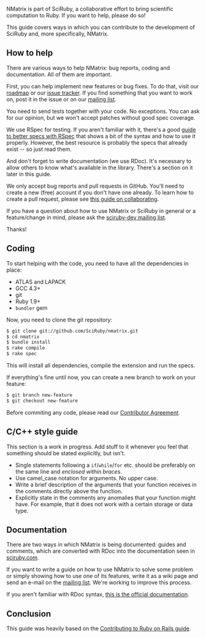 NMatrix is part of SciRuby, a collaborative effort to bring scientific computation to Ruby. If you want to help, please
do so!

This guide covers ways in which you can contribute to the development of SciRuby and, more specifically, NMatrix.

## How to help

There are various ways to help NMatrix: bug reports, coding and documentation. All of them are important.

First, you can help implement new features or bug fixes. To do that, visit our
[roadmap](https://github.com/SciRuby/nmatrix/wiki/Roadmap) or our [issue tracker][2]. If you find something that you
want to work on, post it in the issue or on our [mailing list][1].

You need to send tests together with your code. No exceptions. You can ask for our opinion, but we won't accept patches
without good spec coverage.

We use RSpec for testing. If you aren't familiar with it, there's a good
[guide to better specs with RSpec](http://betterspecs.org/) that shows a bit of the syntax and how to use it properly.
However, the best resource is probably the specs that already exist -- so just read them.

And don't forget to write documentation (we use RDoc). It's necessary to allow others to know what's available in the
library. There's a section on it later in this guide.

We only accept bug reports and pull requests in GitHub. You'll need to create a new (free) account if you don't have one
already. To learn how to create a pull request, please see
[this guide on collaborating](https://help.github.com/categories/63/articles).

If you have a question about how to use NMatrix or SciRuby in general or a feature/change in mind, please ask the
[sciruby-dev mailing list][1].

Thanks!

## Coding

To start helping with the code, you need to have all the dependencies in place:

- ATLAS and LAPACK
- GCC 4.3+
- git
- Ruby 1.9+
- `bundler` gem

Now, you need to clone the git repository:

```bash
$ git clone git://github.com/SciRuby/nmatrix.git
$ cd nmatrix
$ bundle install
$ rake compile
$ rake spec
```

This will install all dependencies, compile the extension and run the specs.

If everything's fine until now, you can create a new branch to work on your feature:

```bash
$ git branch new-feature
$ git checkout new-feature
```

Before commiting any code, please read our
[Contributor Agreement](http://github.com/SciRuby/sciruby/wiki/Contributor-Agreement).

## C/C++ style guide

This section is a work in progress. Add stuff to it whenever you feel that something should be stated explicitly, but isn't.

* Single statements following a `if`/`while`/`for` etc. should be preferably on the same line and _enclosed within braces_.
* Use camel_case notation for arguments. No upper case.
* Write a brief description of the arguments that your function receives in the comments directly above the function.
* Explicitly state in the comments any anomalies that your function might have. For example, that it does not work with a certain storage or data type.

## Documentation

There are two ways in which NMatrix is being documented: guides and comments, which are converted with RDoc into the
documentation seen in [sciruby.com](http://sciruby.com).

If you want to write a guide on how to use NMatrix to solve some problem or simply showing how to use one of its
features, write it as a wiki page and send an e-mail on the [mailing list][1]. We're working to improve this process.

If you aren't familiar with RDoc syntax,
[this is the official documentation](http://docs.seattlerb.org/rdoc/RDoc/Markup.html).

## Conclusion

This guide was heavily based on the
[Contributing to Ruby on Rails guide](http://edgeguides.rubyonrails.org/contributing_to_ruby_on_rails.html).

[1]: https://groups.google.com/forum/?fromgroups#!forum/sciruby-dev
[2]: https://github.com/sciruby/nmatrix/issues?sort=created&state=open
